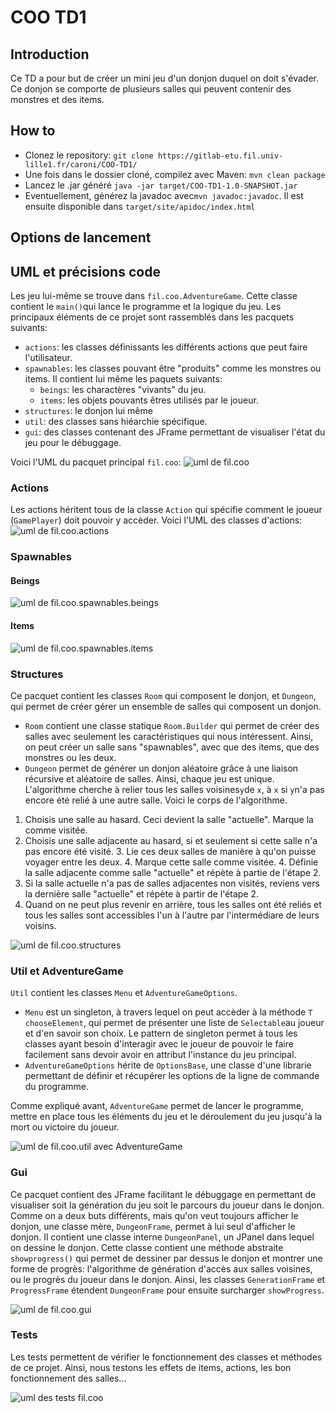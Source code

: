 # COO TD1

## Introduction
Ce TD a pour but de créer un mini jeu d'un donjon duquel on doit s'évader. Ce donjon se comporte de plusieurs salles qui peuvent contenir des monstres et des items.

## How to

 - Clonez le repository: `git clone https://gitlab-etu.fil.univ-lille1.fr/caroni/COO-TD1/`
 - Une fois dans le dossier cloné, compilez avec Maven: `mvn clean package`
 - Lancez le .jar généré `java -jar target/COO-TD1-1.0-SNAPSHOT.jar`
 - Eventuellement, générez la javadoc avec`mvn javadoc:javadoc`. Il est ensuite disponible dans `target/site/apidoc/index.html`

## Options de lancement


## UML et précisions code
Les jeu lui-même se trouve dans `fil.coo.AdventureGame`. Cette classe contient le `main()`qui lance le programme et la logique du jeu. Les principaux éléments de ce projet sont rassemblés dans les pacquets suivants:

 - `actions`: les classes définissants les différents actions que peut faire l'utilisateur.
 - `spawnables`: les classes pouvant être "produits" comme les monstres ou items. Il contient lui même les paquets suivants:
	 - `beings`: les charactères "vivants" du jeu.
	 - `items`: les objets pouvants êtres utilisés par le joueur.
 - `structures`: le donjon lui même
 - `util`: des classes sans hiéarchie spécifique.
 - `gui`: des classes contenant des JFrame permettant de visualiser l'état du jeu pour le débuggage.

Voici l'UML du pacquet principal `fil.coo`:
![uml de fil.coo](diagrams/coo.png)

### Actions
Les actions héritent tous de la classe `Action` qui spécifie comment le joueur (`GamePlayer`) doit pouvoir y accèder. Voici l'UML des classes d'actions:
![uml de fil.coo.actions](diagrams/actions.png)

### Spawnables
#### Beings
![uml de fil.coo.spawnables.beings](diagrams/beings.png)

#### Items
![uml de fil.coo.spawnables.items](diagrams/items.png)

### Structures
Ce pacquet contient les classes `Room` qui composent le donjon, et `Dungeon`, qui permet de créer gérer un ensemble de salles qui composent un donjon.

 - `Room` contient une classe statique `Room.Builder` qui permet de créer des salles avec seulement les caractéristiques qui nous intéressent. Ainsi, on peut créer un salle sans "spawnables", avec que des items, que des monstres ou les deux.
 - `Dungeon` permet de générer un donjon aléatoire grâce à une liaison récursive et aléatoire de salles. Ainsi, chaque jeu est unique. L'algorithme cherche à relier tous les salles voisines`y`de `x`, à `x` si `y`n'a pas encore été relié à une autre salle.
Voici le corps de l'algorithme.

 1. Choisis une salle au hasard. Ceci devient la salle "actuelle". Marque la comme visitée.
 2. Choisis une salle adjacente au hasard, si et seulement si cette salle n'a pas encore été visité.
	 3. Lie ces deux salles de manière à qu'on puisse voyager entre les deux.
	 4. Marque cette salle comme visitée.
	 4. Définie la salle adjacente comme salle "actuelle" et répète à partie de l'étape 2.
 3. Si la salle actuelle n'a pas de salles adjacentes non visités, reviens vers la dernière salle "actuelle" et répète à partir de l'étape 2.
 4. Quand on ne peut plus revenir en arrière, tous les salles ont été reliés et tous les salles sont accessibles l'un à l'autre par l'intermédiare de leurs voisins.

![uml de fil.coo.structures](diagrams/structures.png)

### Util et AdventureGame
`Util` contient les classes `Menu` et `AdventureGameOptions`.

 - `Menu` est un singleton,  à travers lequel on peut accèder à la méthode `T chooseElement`, qui permet de présenter une liste de `Selectable`au joueur et d'en savoir son choix. Le pattern de singleton permet à tous les classes ayant besoin d'interagir avec le joueur de pouvoir le faire facilement sans devoir avoir en attribut l'instance du jeu principal.
 - `AdventureGameOptions` hérite de `OptionsBase`, une classe d'une librarie permettant de définir et récupérer les options de la ligne de commande du programme.

Comme expliqué avant, `AdventureGame` permet de lancer le programme, mettre en place tous les éléments du jeu et le déroulement du jeu jusqu'à la mort ou victoire du joueur.


![uml de fil.coo.util avec AdventureGame](diagrams/other.png)

### Gui
Ce pacquet contient des JFrame facilitant le débuggage en permettant de visualiser soit la génération du jeu soit le parcours du joueur dans le donjon.
Comme on a deux buts différents, mais qu'on veut toujours afficher le donjon, une classe mère, `DungeonFrame`, permet à lui seul d'afficher le donjon. Il contient une classe interne `DungeonPanel`, un JPanel dans lequel on dessine le donjon. Cette classe contient une méthode abstraite `showprogress()` qui permet de dessiner par dessus le donjon et montrer une forme de progrès: l'algorithme de génération d'accès aux salles voisines, ou le progrès du joueur dans le donjon.
Ainsi, les classes `GenerationFrame` et `ProgressFrame` étendent `DungeonFrame` pour ensuite surcharger `showProgress`.

![uml de fil.coo.gui](diagrams/gui.png)

### Tests
Les tests permettent de vérifier le fonctionnement des classes et méthodes de ce projet. Ainsi, nous testons les effets de items, actions, les bon fonctionnement des salles...

![uml des tests fil.coo](diagrams/tests.png)